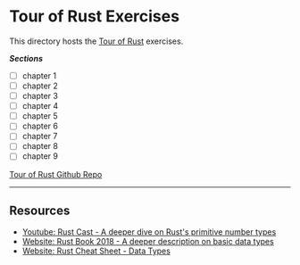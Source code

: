 # Tour of Rust Exercises

This directory hosts the [Tour of Rust](https://tourofrust.com/) exercises.

***Sections***

- [ ] chapter 1
- [ ] chapter 2
- [ ] chapter 3
- [ ] chapter 4
- [ ] chapter 5
- [ ] chapter 6
- [ ] chapter 7
- [ ] chapter 8
- [ ] chapter 9

[Tour of Rust Github Repo](https://github.com/richardanaya/tour_of_rust)

---

## Resources

- [Youtube: Rust Cast - A deeper dive on Rust's primitive number types](https://www.youtube.com/watch?v=n5TRBkbystY)
- [Website: Rust Book 2018 - A deeper description on basic data types](https://doc.rust-lang.org/1.30.0/book/2018-edition/ch03-02-data-types.html)
- [Website: Rust Cheat Sheet - Data Types](https://cheats.rs/#basic-types)
